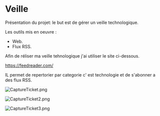 # Veille


Présentation du projet: le but est de gérer un veille technologique.

Les outils mis en oeuvre :

* Web.
* Flux RSS.

Afin de réliser ma veille tehnologique j'ai utiliser le site ci-dessous. 

https://feedreader.com/

IL permet de repertorier par categorie c' est technologie et de s'abonner a des flux RSS. 

![CaptureTicket.png](http://image.noelshack.com/fichiers/2019/15/1/1554753759-capture4.png)

![CaptureTicket2.png](http://image.noelshack.com/fichiers/2019/15/1/1554753767-capture8.png)

![CaptureTicket3.png](http://image.noelshack.com/fichiers/2019/15/1/1554753762-capture5.png)


